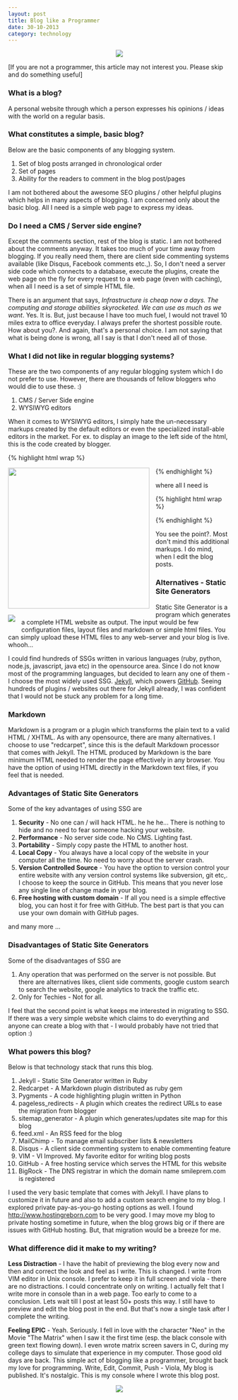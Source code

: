 ```yaml
---
layout: post
title: Blog like a Programmer
date: 30-10-2013
category: technology
---
```

<div style="text-align: center;">
<img src="{{site.url}}/img/computer-programmer-hacking-screen.jpg"/>
</div>  

[If you are not a programmer, this article may not interest you. Please skip and do something useful]  

### What is a blog?

A personal website through which a person expresses his opinions / ideas with the world on a regular basis.  

### What constitutes a simple, basic blog?

Below are the basic components of any blogging system.  

1. Set of blog posts arranged in chronological order 
2. Set of pages  
3. Ability for the readers to comment in the blog post/pages  

I am not bothered about the awesome SEO plugins / other helpful plugins which helps in many aspects of blogging. I am concerned only about the basic blog. All I need is a simple web page to express my ideas.  

### Do I need a CMS / Server side engine?  

Except the comments section, rest of the blog is static. I am not bothered about the comments anyway. It takes too much of your time away from blogging. If you really need them, there are client side commenting systems available (like Disqus, Facebook comments etc.,). So, I don't need a server side code which connects to a database, execute the plugins, create the web page on the fly for every request to a web page (even with caching), when all I need is a set of simple HTML file.  

There is an argument that says, *Infrastructure is cheap now a days. The computing and storage abilities skyrocketed. We can use as much as we want*. Yes. It is. But, just because I have too much fuel, I would not travel 10 miles extra to office everyday. I always prefer the shortest possible route. How about you?. And again, that's a personal choice. I am not saying that what is being done is wrong, all I say is that I don't need all of those.  

### What I did not like in regular blogging systems?  

These are the two components of any regular blogging system which I do not prefer to use. However, there are thousands of fellow bloggers who would die to use these. :)  

1. CMS / Server Side engine  
2. WYSIWYG editors  

When it comes to WYSIWYG editors, I simply hate the un-necessary markups created by the default editors or even the specialized install-able editors in the market. For ex. to display an image to the left side of the html, this is the code created by blogger.  

{% highlight html wrap  %}

<div class="separator" style="clear: both; text-align: center;">
<a href="http://1.bp.blogspot.com/-TIbnnU81F6I/UkhN_lONq6I/AAAAAAAAV-c/fL-BdakCXW8/s1600/100-Ways-to
-Motivate-Yourself-Chandler-Steve.jpg" imageanchor="1" style="clear: left; float: left; 
margin-bottom: 1em; margin-right: 1em;"><img border="0" height="318" src="http://1.bp.blogspot.com/
-TIbnnU81F6I/UkhN_lONq6I/AAAAAAAAV-c/fL-BdakCXW8/s320/100-Ways-to-Motivate-Yourself-Chandler-Steve.jpg" width="320" /></a></div>

{% endhighlight %}  
  
where all I need is  
  
{% highlight html wrap  %}

<img style="clear: left; float: left; margin-bottom: 1em; margin-right: 1em;" 
src="{{site.url}}/img/image.jpg"/>

{% endhighlight %}  
  

You see the point?. Most don't mind this additional markups. I do mind, when I edit the blog posts.  

### Alternatives - Static Site Generators 

Static Site Generator is a program which generates a complete HTML website as output. The input would be few configuration files, layout files and markdown or simple html files. You can simply upload these HTML files to any web-server and your blog is live. whooh...  

I could find hundreds of SSGs written in various languages (ruby, python, node.js, javascript, java etc) in the opensource area. Since I do not know most of the programming languages, but decided to learn any one of them - I choose the most widely used SSG. [Jekyll][jekyl-url], which powers [GitHub][github-url]. Seeing hundreds of plugins / websites out there for Jekyll already, I was confident that I would not be stuck any problem for a long time.  

[jekyl-url]: http://jekyllrb.com
[github-url]: http://github.com

### Markdown

Markdown is a program or a plugin which transforms the plain text to a valid HTML / XHTML. As with any opensource, there are many alternatives. I choose to use "redcarpet", since this is the default Markdown processor that comes with Jekyll. The HTML produced by Markdown is the bare minimum HTML needed to render the page effectively in any browser. You have the option of using HTML directly in the Markdown text files, if you feel that is needed.  

### Advantages of Static Site Generators

Some of the key advantages of using SSG are  

1. **Security** - No one can / will hack HTML. he he he... There is nothing to hide and no need to fear someone hacking your website.  
2. **Performance** - No server side code. No CMS. Lighting fast.  
3. **Portability** - Simply copy paste the HTML to another host.  
4. **Local Copy** - You always have a local copy of the website in your computer all the time. No need to worry about the server crash.  
5. **Version Controlled Source** - You have the option to version control your entire website with any version control systems like subversion, git etc,. I choose to keep the source in GitHub. This means that you never lose any single line of change made in your blog.  
6. **Free hosting with custom domain** - If all you need is a simple effective blog, you can host it for free with GitHub. The best part is that you can use your own domain with GitHub pages.  

and many more ...  

### Disadvantages of Static Site Generators

Some of the disadvantages of SSG are  

1. Any operation that was performed on the server is not possible. But there are alternatives likes, client side comments, google custom search to search the website, google analytics to track the traffic etc.  
2. Only for Techies - Not for all.  

I feel that the second point is what keeps me interested in migrating to SSG. If there was a very simple website which claims to do everything and anyone can create a blog with that - I would probably have not tried that option :)  

### What powers this blog?

Below is that technology stack that runs this blog.  

1. Jekyll - Static Site Generator written in Ruby  
2. Redcarpet - A Markdown plugin distributed as ruby gem  
3. Pygments - A code highlighting plugin written in Python  
4. pageless_redirects - A plugin which creates the redirect URLs to ease the migration from blogger  
5. sitemap_generator - A plugin which generates/updates site map for this blog  
6. feed.xml - An RSS feed for the blog  
7. MailChimp - To manage email subscriber lists & newsletters  
8. Disqus - A client side commenting system to enable commenting feature  
9. VIM - VI Improved. My favorite editor for writing blog posts  
10. GitHub - A free hosting service which serves the HTML for this website  
11. BigRock - The DNS registrar in which the domain name smileprem.com is registered  

I used the very basic template that comes with Jekyll. I have plans to customize it in future and also to add a custom search engine to my blog. I explored private pay-as-you-go hosting options as well. I found <http://www.hostingreborn.com> to be very good. I may move my blog to private hosting sometime in future, when the blog grows big or if there are issues with GitHub hosting. But, that migration would be a breeze for me.  

### What difference did it make to my writing?

**Less Distraction** - I have the habit of previewing the blog every now and then and correct the look and feel as I write. This is changed. I write from VIM editor in Unix console. I prefer to keep it in full screen and viola - there are no distractions. I could concentrate only on writing. I actually felt that I write more in console than in a web page. Too early to come to a conclusion. Lets wait till I post at least 50+ posts this way.  I still have to preview and edit the blog post in the end. But that's now a single task after I complete the writing.  

**Feeling EPIC** - Yeah. Seriously. I fell in love with the character "Neo" in the Movie "The Matrix" when I saw it the first time (esp. the black console with green text flowing down). I even wrote matrix screen savers in C, during my college days to simulate that experience in my computer. Those good old days are back. This simple act of blogging like a programmer, brought back my love for programming. Write, Edit, Commit, Push - Viola, My blog is published. It's nostalgic. This is my console where I wrote this blog post.  

<div style="text-align: center;">
<img src="{{site.url}}/img/bloggin-from-vim.jpg"/>
</div><div style="margin-bottom:1em;"></div>  


